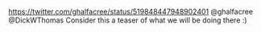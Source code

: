 https://twitter.com/ghalfacree/status/519848447948902401 @ghalfacree @DickWThomas Consider this a teaser of what we will be doing there :) 